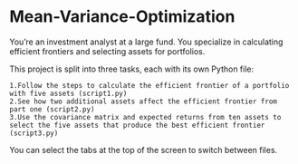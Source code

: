 # Mean-Variance-Optimization

You’re an investment analyst at a large fund. You specialize in calculating efficient frontiers and selecting assets for portfolios.

This project is split into three tasks, each with its own Python file:

    1.Follow the steps to calculate the efficient frontier of a portfolio with five assets (script1.py)
    2.See how two additional assets affect the efficient frontier from part one (script2.py)
    3.Use the covariance matrix and expected returns from ten assets to select the five assets that produce the best efficient frontier (script3.py)

You can select the tabs at the top of the screen to switch between files.
